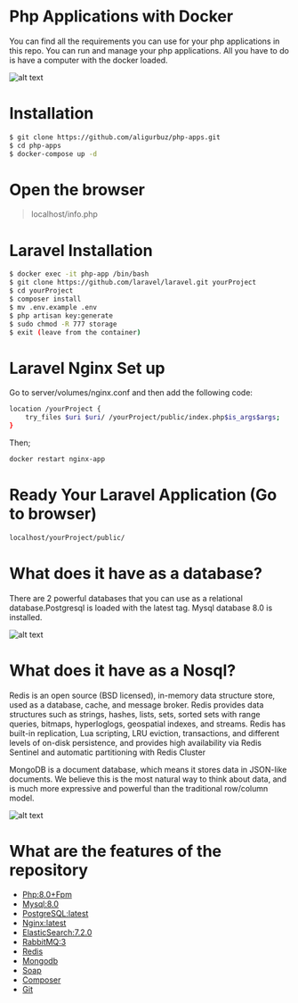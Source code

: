 # Php Applications with Docker
You can find all the requirements you can use for your php applications in this repo.
You can run and manage your php applications. All you have to do is have a computer with the docker loaded.

![alt text](https://dev-to-uploads.s3.amazonaws.com/i/wmxvp6ty4zl8c1dahu43.png)

# Installation

```bash
$ git clone https://github.com/aligurbuz/php-apps.git
$ cd php-apps
$ docker-compose up -d

```

# Open the browser

> localhost/info.php


# Laravel Installation

```bash
$ docker exec -it php-app /bin/bash
$ git clone https://github.com/laravel/laravel.git yourProject
$ cd yourProject
$ composer install
$ mv .env.example .env
$ php artisan key:generate
$ sudo chmod -R 777 storage
$ exit (leave from the container)

```

# Laravel Nginx Set up
Go to server/volumes/nginx.conf and then add the following code:

```bash
location /yourProject {
    try_files $uri $uri/ /yourProject/public/index.php$is_args$args;
}

```
Then;

```bash
docker restart nginx-app

```

# Ready Your Laravel Application (Go to browser)
```bash
localhost/yourProject/public/

```

# What does it have as a database?
There are 2 powerful databases that you can use as a relational database.Postgresql is loaded with the latest tag.
Mysql database 8.0 is installed.

![alt text](https://i.ibb.co/gdKJtxs/Postgresqlvs-Mysqljpg1559294630.jpg)

# What does it have as a Nosql?
Redis is an open source (BSD licensed), in-memory data structure store, used as a database, cache, and message broker. Redis provides data structures such as strings, hashes, lists, sets, sorted sets with range queries, bitmaps, hyperloglogs, geospatial indexes, and streams. Redis has built-in replication, Lua scripting, LRU eviction, transactions, and different levels of on-disk persistence, and provides high availability via Redis Sentinel and automatic partitioning with Redis Cluster

MongoDB is a document database, which means it stores data in JSON-like documents. We believe this is the most natural way to think about data, and is much more expressive and powerful than the traditional row/column model.

![alt text](https://i.ibb.co/KFVXCT1/redis-VS-Mongo-DB.jpg)

# What are the features of the repository

- [Php:8.0+Fpm]()
- [Mysql:8.0]()
- [PostgreSQL:latest]()
- [Nginx:latest]()
- [ElasticSearch:7.2.0]()
- [RabbitMQ:3]()
- [Redis]()
- [Mongodb]() 
- [Soap]() 
- [Composer]() 
- [Git]()
